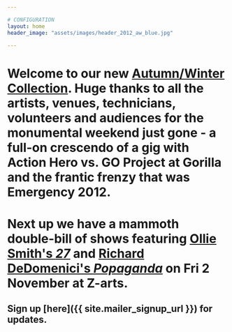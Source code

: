 ```yaml
---

# CONFIGURATION
layout: home
header_image: "assets/images/header_2012_aw_blue.jpg"

---
```


# Welcome to our new [Autumn/Winter Collection](/current/2012-autumnwinter/index.html). Huge thanks to all the artists, venues, technicians, volunteers and audiences for the monumental weekend just gone - a full-on crescendo of a gig with Action Hero vs. GO Project at Gorilla and the frantic frenzy that was Emergency 2012.

# Next up we have a mammoth double-bill of shows featuring [Ollie Smith's *27*](http://www.wordofwarning.org/current/2012-autumnwinter/olliesmith/index.html) and [Richard DeDomenici's *Popaganda*](http://www.wordofwarning.org/current/2012-autumnwinter/dedomenici/index.html) on Fri 2 November at Z-arts.

## Sign up [here]({{ site.mailer_signup_url }}) for updates.